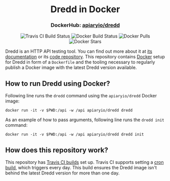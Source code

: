 <h1 align="center">Dredd in Docker</h1>
<h3 align="center">
    DockerHub: <a href="https://hub.docker.com/r/apiaryio/dredd/">apiaryio/dredd</a>
</h3>
<p align="center">
    <img src="https://travis-ci.org/apiaryio/dredd-docker.svg?branch=master" alt="Travis CI Build Status">
    <img src="https://img.shields.io/docker/build/apiaryio/dredd.svg" alt="Docker Build Status">
    <img src="https://img.shields.io/docker/pulls/apiaryio/dredd.svg" alt="Docker Pulls">
    <img src="https://img.shields.io/docker/stars/apiaryio/dredd.svg" alt="Docker Stars">
</p>

Dredd is an HTTP API testing tool. You can find out more about it at [its documentation](https://github.com/apiaryio/dredd) or its [code repository](https://dredd.rtfd.io). This repository contains [Docker](https://www.docker.com/) setup for Dredd in form of a `Dockerfile` and the tooling necessary to regularly publish a Docker image with the latest Dredd version available.

## How to run Dredd using Docker?

Following line runs the `dredd` command using the `apiaryio/dredd` Docker image:

```shell
docker run -it -v $PWD:/api -w /api apiaryio/dredd dredd
```

As an example of how to pass arguments, following line runs the `dredd init` command:

```shell
docker run -it -v $PWD:/api -w /api apiaryio/dredd dredd init
```

## How does this repository work?

This repository has [Travis CI builds](travis-ci.org/apiaryio/dredd-docker) set up. Travis CI supports setting a [cron build](https://docs.travis-ci.com/user/cron-jobs/), which triggers every day. This build ensures the Dredd image isn't behind the latest Dredd version for more than one day.
